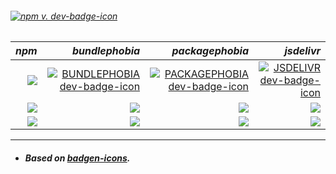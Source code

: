 ###### [![npm v. dev-badge-icon ][EXAMPLE BADGE]][NPM PAGE]

*npm* | *bundlephobia*  | *packagephobia* | *jsdelivr*
---: | ---: | ---: | ---:
[![](https://dev-badge.eleonora.workers.dev/npm/dw/dev-badge-icon?icon=npm&style=flat&scale=1.2)][NPM PAGE] | [![BUNDLEPHOBIA dev-badge-icon ][BUNDLEPHOBIA BADGE]][BUNDLEPHOBIA PAGE] | [![PACKAGEPHOBIA dev-badge-icon ][PACKAGEPHOBIA BADGE]][PACKAGEPHOBIA PAGE] | [![JSDELIVR dev-badge-icon ][JSDELIVR BADGE]][JSDELIVR PAGE] |  
[![](https://dev-badge.eleonora.workers.dev/npm/dm/dev-badge-icon?icon=npm&style=flat&scale=1.2)][NPM PAGE] | [![](https://dev-badge.eleonora.workers.dev/bundlephobia/min/dev-badge-icon?icon=bundlephobia&style=flat&scale=1.2)][BUNDLEPHOBIA PAGE] | [![](https://dev-badge.eleonora.workers.dev/packagephobia/publish/dev-badge-icon?icon=packagephobia&style=flat&scale=1.2)][PACKAGEPHOBIA PAGE] | [![](https://dev-badge.eleonora.workers.dev/jsdelivr/hits/month/npm/dev-badge-icon?icon=jsdelivr&style=flat&scale=1.2)][JSDELIVR PAGE] | 
[![](https://dev-badge.eleonora.workers.dev/npm/dy/dev-badge-icon?icon=npm&style=flat&scale=1.2)][NPM PAGE] | [![](https://dev-badge.eleonora.workers.dev/bundlephobia/minzip/dev-badge-icon?icon=bundlephobia&style=flat&scale=1.2)][BUNDLEPHOBIA PAGE] | [![](https://dev-badge.eleonora.workers.dev/packagephobia/install/dev-badge-icon?icon=packagephobia&style=flat&scale=1.2)][PACKAGEPHOBIA PAGE] | [![](https://dev-badge.eleonora.workers.dev/jsdelivr/rank/month/npm/dev-badge-icon?icon=jsdelivr&style=flat&scale=1.2)][JSDELIVR PAGE] | 



---
- ##### Based on *[badgen-icons](https://www.npmjs.com/package/badgen-icons)*.



 

[EXAMPLE BADGE]: https://dev-badge.eleonora.workers.dev/npm/v/dev-badge-icon?icon=&label=dev-badge-icon&color=black&labelColor=red&style=flat&scale=4
[EXAMPLE PAGE]: /


[NPM VERSION BADGE]: https://dev-badge.eleonora.workers.dev/npm/v/dev-badge-icon?icon=npm&style=flat&scale=2
[NPM DOWNLOAD BADGE]: https://dev-badge.eleonora.workers.dev/npm/dt/dev-badge-icon?icon=npm&style=flat&scale=2
[NPM PAGE]: https://www.npmjs.com/package/dev-badge-icon

[jsdelivr NPM]: https://cdn.jsdelivr.net/npm/dev-badge-icon/icons/npm.svg
[unpkg NPM]: https://unpkg.com/dev-badge-icon/icons/npm.svg

[LICENSE BADGE]: https://dev-badge.eleonora.workers.dev/npm/license/dev-badge-icon?icon=npm&style=flat&scale=2
[LICENSE PAGE]: /

[V2 BADGE]: https://dev-badge.eleonora.workers.dev/badge/icon/example/?icon=securityheaders&style=flat&scale=2&color=purple&labelColor=2b2c33
[V2 PAGE]: /
[jsdelivr V2]: https://cdn.jsdelivr.net/npm/dev-badge-icon/icons/securityheaders.svg
[unpkg V2]: https://unpkg.com/dev-badge-icon/icons/securityheaders.svg

[BUNDLEPHOBIA PAGE]: https://bundlephobia.com/result?p=dev-badge-icon
[BUNDLEPHOBIA BADGE]: https://dev-badge.eleonora.workers.dev/npm/v/dev-badge-icon?icon=bundlephobia&label=bundlephobia%20dev-badge-icon&scale=1.2&color=cyan&labelColor=red

[PACKAGEPHOBIA PAGE]: https://packagephobia.com/result?p=dev-badge-icon
[PACKAGEPHOBIA BADGE]: https://dev-badge.eleonora.workers.dev/npm/v/dev-badge-icon?icon=packagephobia&label=packagephobia%20dev-badge-icon&scale=1.2&color=cyan&labelColor=red

[JSDELIVR PAGE]: https://www.jsdelivr.com/package/npm/dev-badge-icon
[JSDELIVR BADGE]: https://dev-badge.eleonora.workers.dev/npm/v/dev-badge-icon?icon=jsdelivr&label=jsdelivr%20dev-badge-icon&scale=1.2&color=cyan&labelColor=red

